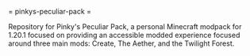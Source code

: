 = pinkys-peculiar-pack =

Repository for Pinky's Peculiar Pack, a personal Minecraft modpack for 1.20.1 focused on providing an accessible modded experience focused around three main mods: Create, The Aether, and the Twilight Forest.

